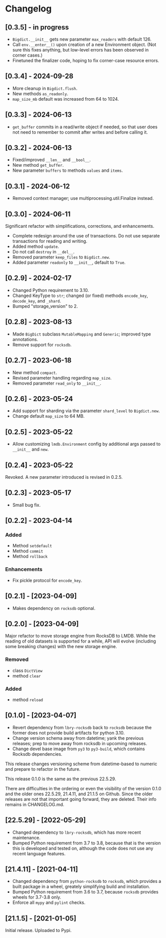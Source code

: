 # Changelog


## [0.3.5] - in progress


- `Bigdict.__init__` gets new parameter `max_readers` with default 126.
- Call `env.__enter__()` upon creation of a new Environment object. (Not sure this fixes anything,
  but low-level errors has been observed in corner cases.)
- Finetuned the finalizer code, hoping to fix corner-case resource errors.


## [0.3.4] - 2024-09-28

- More cleanup in `Bigdict.flush`.
- New methods `as_readonly`.
- `map_size_mb` default was increased from 64 to 1024.


## [0.3.3] - 2024-06-13

- `get_buffer` commits in a read/write object if needed, so that user does not need to remember to commit after writes and before calling it.


## [0.3.2] - 2024-06-13

- Fixed/improved `__len__` and `__bool__`.
- New method `get_buffer`.
- New parameter `buffers` to methods `values` and `items`.


## [0.3.1] - 2024-06-12

- Removed context manager; use multiprocessing.util.Finalize instead.


## [0.3.0] - 2024-06-11

Significant refactor with simplifications, corrections, and enhancements.

- Complete redesign around the use of transactions. Do not use separate transactions for reading and writing.
- Added method `update`.
- Do not call `destroy` in `__del__`.
- Removed parameter `keep_files` to `Bigdict.new`.
- Added parameter `readonly` to `__init__`, default to `True`.


## [0.2.9] - 2024-02-17

- Changed Python requirement to 3.10.
- Changed KeyType to `str`; changed (or fixed) methods `encode_key`, `decode_key`, and `_shard`.
- Bumped "storage_version" to 2.


## [0.2.8] - 2023-08-13

- Made ``BigDict`` subclass ``MutableMapping`` and ``Generic``; improved type annotations.
- Remove support for ``rocksdb``.


## [0.2.7] - 2023-06-18

- New method ``compact``.
- Revised parameter handling regarding ``map_size``.
- Removed parameter ``read_only`` to ``__init__``.


## [0.2.6] - 2023-05-24

- Add support for sharding via the parameter ``shard_level`` to ``Bigdict.new``.
- Change default ``map_size`` to 64 MB.


## [0.2.5] - 2023-05-22

- Allow customizing ``lmdb.Environment`` config by additional args passed to ``__init__`` and ``new``.


## [0.2.4] - 2023-05-22

Revoked. A new parameter introduced is revised in 0.2.5.


## [0.2.3] - 2023-05-17

- Small bug fix.


## [0.2.2] - 2023-04-14

### Added

- Method `setdefault`
- Method `commit`
- Method `rollback`

### Enhancements

- Fix pickle protocol for ``encode_key``.


## [0.2.1] - [2023-04-09]

- Makes dependency on `rocksdb` optional.


## [0.2.0] - [2023-04-09]

Major refactor to move storage engine from RocksDB to LMDB.
While the reading of old datasets is supported for a while, API will evolve
(including some breaking changes) with the new storage engine.

### Removed

- class `DictView`
- method `clear`

### Added

- method `reload`


## [0.1.0] - [2023-04-07]

- Revert dependency from `lbry-rocksdb` back to `rocksdb` because the former does not provide
  build artifacts for python 3.10.
- Change version schema away from datetime; yank the previous releases; prep to move away from rocksdb in   upcoming releases.
- Change devel base image from `py3` to `py3-build`, which contains Rocksdb dependencies.

This release changes versioning scheme from datetime-based to numeric and prepare to refactor in the future.

This release 0.1.0 is the same as the previous 22.5.29.

There are difficulties in the ordering or even the visibility of the version 0.1.0 and the older ones 22.5.29, 21.4.11, and 21.1.5 on Github.
Since the older releases are not that important going forward, they are deleted. Their info remains in CHANGELOG.md.


## [22.5.29] - [2022-05-29]

- Changed dependency to `lbry-rocksdb`, which has more recent maintenance.
- Bumped Python requirement from 3.7 to 3.8, because that is the version this is developed and tested on,
  although the code does not use any recent language features.


## [21.4.11] - [2021-04-11]

- Changed dependency from `python-rocksdb` to `rocksdb`, which provides a built package in a wheel, greately simplifying build and installation.
- Bumped Python requirement from 3.6 to 3.7, because `rocksdb` provides wheels for 3.7-3.8 only.
- Enforce all `mypy` and `pylint` checks.


## [21.1.5] - [2021-01-05]

Initial release. Uploaded to Pypi.
